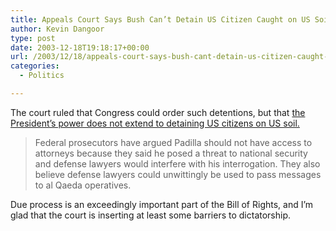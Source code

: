 ```yaml
---
title: Appeals Court Says Bush Can’t Detain US Citizen Caught on US Soil
author: Kevin Dangoor
type: post
date: 2003-12-18T19:18:17+00:00
url: /2003/12/18/appeals-court-says-bush-cant-detain-us-citizen-caught-on-us-soil/
categories:
  - Politics

---
```

The court ruled that Congress could order such detentions, but that [the President&#8217;s power does not extend to detaining US citizens on US soil.][1]

> Federal prosecutors have argued Padilla should not have access to attorneys because they said he posed a threat to national security and defense lawyers would interfere with his interrogation. They also believe defense lawyers could unwittingly be used to pass messages to al Qaeda operatives.

Due process is an exceedingly important part of the Bill of Rights, and I&#8217;m glad that the court is inserting at least some barriers to dictatorship.

 [1]: http://story.news.yahoo.com/news?tmpl=story&cid=578&e=1&u=/nm/20031218/ts_nm/security_padilla_dc "Yahoo! News - Appeals Court Says Bush Can't Hold U.S. Citizen"